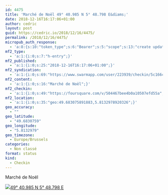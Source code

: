 ```yaml
---
id: 4475
title: 'Marché de Noël 49° 40.985 N 5° 48.798 E&diams;'
date: 2018-12-16T16:17:06+01:00
author: cedric
layout: post
guid: https://cedric.io/2018/12/16/4475/
permalink: /2018/12/16/4475/
micropub_auth_response:
  - 'a:8:{s:10:"token_type";s:6:"Bearer";s:5:"scope";s:13:"create update";s:2:"me";s:18:"https://cedric.io/";s:9:"issued_by";s:45:"https://cedric.io/wp-json/indieauth/1.0/token";s:9:"client_id";s:27:"https://ownyourswarm.p3k.io";s:9:"issued_at";i:1542614471;s:4:"user";i:1;s:13:"last_accessed";i:1544973444;}'
mf2_type:
  - 'a:1:{i:0;s:7:"h-entry";}'
mf2_published:
  - 'a:1:{i:0;s:25:"2018-12-16T16:17:06+01:00";}'
mf2_syndication:
  - 'a:1:{i:0;s:69:"https://www.swarmapp.com/user/223939/checkin/5c166c72054e29002c644ff5";}'
mf2_content:
  - 'a:1:{i:0;s:16:"Marché de Noël";}'
mf2_checkin:
  - 'a:1:{i:0;s:49:"https://foursquare.com/v/504467bee4b0a10507efd55a";}'
mf2_location:
  - 'a:1:{i:0;s:35:"geo:49.683075891883,5.8132978920326";}'
geo_accuracy:
  - ""
geo_latitude:
  - "49.6830759"
geo_longitude:
  - "5.8132979"
geo_timezone:
  - Europe/Brussels
categories:
  - Non classé
format: status
kind:
  - Checkin
---
```

Marché de Noël

<p class="sloc-display">
  <img class="icon-location" aria-label="Location: " aria-hidden="true" src="https://cedric.io/wp-content/plugins/simple-location/location.svg" /><span class="p-location"><data class="p-latitude" value="49.683076"></data><data class="p-longitude" value="5.813298"></data><a href="https://www.openstreetmap.org/?mlat=49.6830759&mlon=5.8132979#map=13/49.6830759/5.8132979">49° 40.985 N 5° 48.798 E</a></span>
</p>